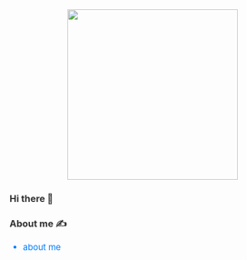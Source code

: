 <!DOCTYPE html>
<html lang="en">

<head>
  <meta charset="UTF-8">
  <meta name="viewport" content="width=device-width, initial-scale=1.0">
  <title>GitHub Profile README</title>
  <style>
    .centered {
      text-align: center; /* Center-align content inside the div */
    }
    h1,
    h2,
    h3 {
        color: #333;
    }
    ul {
        list-style-type: disc;
        margin-bottom: 15px;
    }
    ol {
        list-style-type: decimal;
        margin-bottom: 15px;
    }
    li {
        color: #007bff;
        text-decoration: none;
        font-size: 15px
    }
  </style>
</head>

<body>
  <div class="centered">
    <img src="https://media.giphy.com/media/Y4ak9Ki2GZCbJxAnJD/giphy.gif" width="300">
  </div>

  <h3>Hi there 👋</h3>

  <div>
      <h3>About me ✍️</h3>
    <ul>
      <li>about me</li>
    </ul>
  </div>


</body>

</html>



<!--
**drmelezabi/drmelezabi** is a ✨ _special_ ✨ repository because its `README.md` (this file) appears on your GitHub profile.

Here are some ideas to get you started:

- 🔭 I’m currently working on ...
- 🌱 I’m currently learning ...
- 👯 I’m looking to collaborate on ...
- 🤔 I’m looking for help with ...
- 💬 Ask me about ...
- 📫 How to reach me: ...
- 😄 Pronouns: ...
- ⚡ Fun fact: ...
-->
